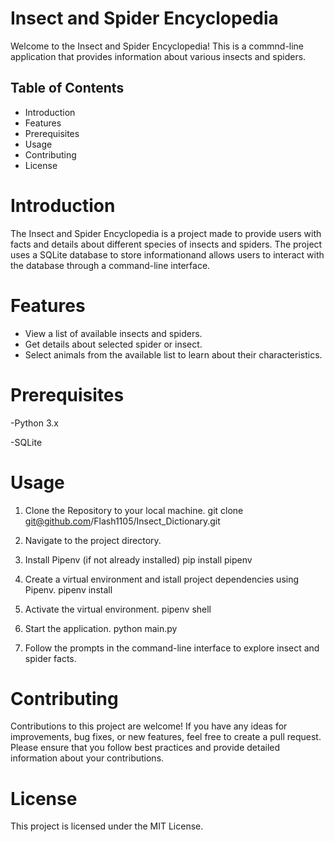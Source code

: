 # Insect and Spider Encyclopedia 

Welcome to the Insect and Spider Encyclopedia! 
This is a commnd-line application that provides information about various insects and spiders.  

## Table of Contents

- Introduction
- Features
- Prerequisites
- Usage
- Contributing
- License


# Introduction

The Insect and Spider Encyclopedia is a project made to provide users with facts and details about different species of insects and spiders.  The project uses a SQLite database to store informationand allows users to interact with the database through a command-line interface.  

# Features

- View a list of available insects and spiders.  
- Get details about selected spider or insect. 
- Select animals from the available list to learn about their characteristics.

# Prerequisites

-Python 3.x

-SQLite

# Usage
1. Clone the Repository to your local machine.
git clone git@github.com/Flash1105/Insect_Dictionary.git

2. Navigate to the project directory.

3. Install Pipenv (if not already installed)
pip install pipenv

4. Create a virtual environment and istall project dependencies using Pipenv.
pipenv install

5. Activate the virtual environment.
pipenv shell

6. Start the application. 
python main.py

7. Follow the prompts in the command-line interface to explore insect and spider facts.  

# Contributing
Contributions to this project are welcome! If you have any ideas for improvements, bug fixes, or new features, feel free to create a pull request. Please ensure that you follow best practices and provide detailed information about your contributions.

# License
This project is licensed under the MIT License.